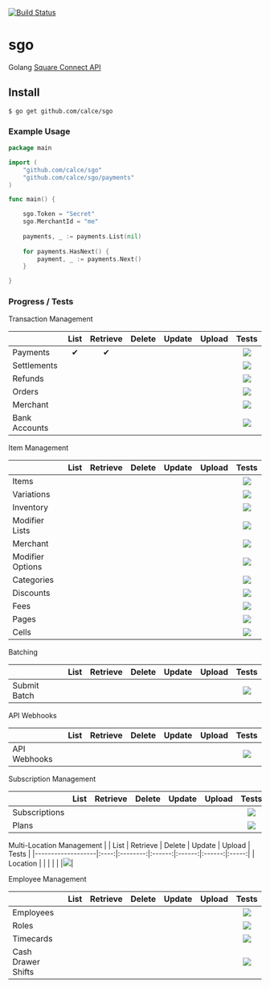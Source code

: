 [![Build Status](https://travis-ci.org/calce/sgo.svg)](https://travis-ci.org/calce/sgo)
# sgo
Golang [Square Connect API](https://connect.squareup.com)

## Install
```
$ go get github.com/calce/sgo
```

### Example Usage
```go
package main

import (
	"github.com/calce/sgo"
	"github.com/calce/sgo/payments"
)

func main() {

	sgo.Token = "Secret"
	sgo.MerchantId = "me"
	
	payments, _ := payments.List(nil)
	
	for payments.HasNext() {
		payment, _ := payments.Next()
	}

}
```
### Progress / Tests

Transaction Management

|                   | List | Retrieve | Delete | Update | Upload | Tests |
|-------------------|:----:|:--------:|:------:|:------:|:------:|:-----:|
| Payments          |  ✔   |    ✔     |        |        |        |![](http://progressed.io/bar/20)|
| Settlements       |      |          |        |        |        |![](http://progressed.io/bar/0) |
| Refunds           |      |          |        |        |        |![](http://progressed.io/bar/20)|
| Orders            |   ︎   |          |        |        |        |![](http://progressed.io/bar/20)|
| Merchant          |   ︎   |          |        |        |        |![](http://progressed.io/bar/20)|
| Bank Accounts     |   ︎   |          |        |        |        |![](http://progressed.io/bar/20)|



Item Management

|                   | List | Retrieve | Delete | Update | Upload | Tests |
|-------------------|:----:|:--------:|:------:|:------:|:------:|:-----:|
| Items             |      |          |        |        |        |![](http://progressed.io/bar/20)|
| Variations        |      |          |        |        |        |![](http://progressed.io/bar/0) |
| Inventory         |      |          |        |        |        |![](http://progressed.io/bar/20)|
| Modifier Lists    |   ︎   |          |        |        |        |![](http://progressed.io/bar/20)|
| Merchant          |   ︎   |          |        |        |        |![](http://progressed.io/bar/20)|
| Modifier Options  |   ︎   |          |        |        |        |![](http://progressed.io/bar/20)|
| Categories        |      |          |        |        |        |![](http://progressed.io/bar/20)|
| Discounts         |      |          |        |        |        |![](http://progressed.io/bar/20)|
| Fees              |      |          |        |        |        |![](http://progressed.io/bar/20)|
| Pages             |      |          |        |        |        |![](http://progressed.io/bar/20)|
| Cells             |   ︎   |          |        |        |        |![](http://progressed.io/bar/20)|

Batching

|                   | List | Retrieve | Delete | Update | Upload | Tests |
|-------------------|:----:|:--------:|:------:|:------:|:------:|:-----:|
| Submit Batch      |      |          |        |        |        |![](http://progressed.io/bar/20)|

API Webhooks

|                   | List | Retrieve | Delete | Update | Upload | Tests |
|-------------------|:----:|:--------:|:------:|:------:|:------:|:-----:|
| API Webhooks      |      |          |        |        |        |![](http://progressed.io/bar/20)|

Subscription Management

|                   | List | Retrieve | Delete | Update | Upload | Tests |
|-------------------|:----:|:--------:|:------:|:------:|:------:|:-----:|
| Subscriptions     |      |          |        |        |        |![](http://progressed.io/bar/20)|
| Plans             |      |          |        |        |        |![](http://progressed.io/bar/20)|

Multi-Location Management
|                   | List | Retrieve | Delete | Update | Upload | Tests |
|-------------------|:----:|:--------:|:------:|:------:|:------:|:-----:|
| Location          |      |          |        |        |        |![](http://progressed.io/bar/20)|

Employee Management

|                     | List | Retrieve | Delete | Update | Upload | Tests |
|---------------------|:----:|:--------:|:------:|:------:|:------:|:-----:|
| Employees           |      |          |        |        |        |![](http://progressed.io/bar/20)|
| Roles               |      |          |        |        |        |![](http://progressed.io/bar/0) |
| Timecards           |      |          |        |        |        |![](http://progressed.io/bar/20)|
| Cash Drawer Shifts  |   ︎   |          |        |        |        |![](http://progressed.io/bar/20)|
